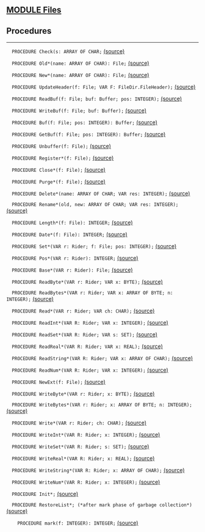
## [MODULE Files](https://github.com/io-core/Files/blob/main/Files.Mod)

## Procedures
---

`  PROCEDURE Check(s: ARRAY OF CHAR;` [(source)](https://github.com/io-core/Files/blob/main/Files.Mod#L65)


`  PROCEDURE Old*(name: ARRAY OF CHAR): File;` [(source)](https://github.com/io-core/Files/blob/main/Files.Mod#L83)


`  PROCEDURE New*(name: ARRAY OF CHAR): File;` [(source)](https://github.com/io-core/Files/blob/main/Files.Mod#L118)


`  PROCEDURE UpdateHeader(f: File; VAR F: FileDir.FileHeader);` [(source)](https://github.com/io-core/Files/blob/main/Files.Mod#L142)


`  PROCEDURE ReadBuf(f: File; buf: Buffer; pos: INTEGER);` [(source)](https://github.com/io-core/Files/blob/main/Files.Mod#L149)


`  PROCEDURE WriteBuf(f: File; buf: Buffer);` [(source)](https://github.com/io-core/Files/blob/main/Files.Mod#L160)


`  PROCEDURE Buf(f: File; pos: INTEGER): Buffer;` [(source)](https://github.com/io-core/Files/blob/main/Files.Mod#L186)


`  PROCEDURE GetBuf(f: File; pos: INTEGER): Buffer;` [(source)](https://github.com/io-core/Files/blob/main/Files.Mod#L194)


`  PROCEDURE Unbuffer(f: File);` [(source)](https://github.com/io-core/Files/blob/main/Files.Mod#L209)


`  PROCEDURE Register*(f: File);` [(source)](https://github.com/io-core/Files/blob/main/Files.Mod#L235)


`  PROCEDURE Close*(f: File);` [(source)](https://github.com/io-core/Files/blob/main/Files.Mod#L245)


`  PROCEDURE Purge*(f: File);` [(source)](https://github.com/io-core/Files/blob/main/Files.Mod#L250)


`  PROCEDURE Delete*(name: ARRAY OF CHAR; VAR res: INTEGER);` [(source)](https://github.com/io-core/Files/blob/main/Files.Mod#L267)


`  PROCEDURE Rename*(old, new: ARRAY OF CHAR; VAR res: INTEGER);` [(source)](https://github.com/io-core/Files/blob/main/Files.Mod#L277)


`  PROCEDURE Length*(f: File): INTEGER;` [(source)](https://github.com/io-core/Files/blob/main/Files.Mod#L295)


`  PROCEDURE Date*(f: File): INTEGER;` [(source)](https://github.com/io-core/Files/blob/main/Files.Mod#L299)


`  PROCEDURE Set*(VAR r: Rider; f: File; pos: INTEGER);` [(source)](https://github.com/io-core/Files/blob/main/Files.Mod#L305)


`  PROCEDURE Pos*(VAR r: Rider): INTEGER;` [(source)](https://github.com/io-core/Files/blob/main/Files.Mod#L319)


`  PROCEDURE Base*(VAR r: Rider): File;` [(source)](https://github.com/io-core/Files/blob/main/Files.Mod#L323)


`  PROCEDURE ReadByte*(VAR r: Rider; VAR x: BYTE);` [(source)](https://github.com/io-core/Files/blob/main/Files.Mod#L327)


`  PROCEDURE ReadBytes*(VAR r: Rider; VAR x: ARRAY OF BYTE; n: INTEGER);` [(source)](https://github.com/io-core/Files/blob/main/Files.Mod#L344)


`  PROCEDURE Read*(VAR r: Rider; VAR ch: CHAR);` [(source)](https://github.com/io-core/Files/blob/main/Files.Mod#L350)


`  PROCEDURE ReadInt*(VAR R: Rider; VAR x: INTEGER);` [(source)](https://github.com/io-core/Files/blob/main/Files.Mod#L367)


`  PROCEDURE ReadSet*(VAR R: Rider; VAR s: SET);` [(source)](https://github.com/io-core/Files/blob/main/Files.Mod#L373)


`  PROCEDURE ReadReal*(VAR R: Rider; VAR x: REAL);` [(source)](https://github.com/io-core/Files/blob/main/Files.Mod#L378)


`  PROCEDURE ReadString*(VAR R: Rider; VAR x: ARRAY OF CHAR);` [(source)](https://github.com/io-core/Files/blob/main/Files.Mod#L383)


`  PROCEDURE ReadNum*(VAR R: Rider; VAR x: INTEGER);` [(source)](https://github.com/io-core/Files/blob/main/Files.Mod#L393)


`  PROCEDURE NewExt(f: File);` [(source)](https://github.com/io-core/Files/blob/main/Files.Mod#L402)


`  PROCEDURE WriteByte*(VAR r: Rider; x: BYTE);` [(source)](https://github.com/io-core/Files/blob/main/Files.Mod#L409)


`  PROCEDURE WriteBytes*(VAR r: Rider; x: ARRAY OF BYTE; n: INTEGER);` [(source)](https://github.com/io-core/Files/blob/main/Files.Mod#L430)


`  PROCEDURE Write*(VAR r: Rider; ch: CHAR);` [(source)](https://github.com/io-core/Files/blob/main/Files.Mod#L436)


`  PROCEDURE WriteInt*(VAR R: Rider; x: INTEGER);` [(source)](https://github.com/io-core/Files/blob/main/Files.Mod#L457)


`  PROCEDURE WriteSet*(VAR R: Rider; s: SET);` [(source)](https://github.com/io-core/Files/blob/main/Files.Mod#L464)


`  PROCEDURE WriteReal*(VAR R: Rider; x: REAL);` [(source)](https://github.com/io-core/Files/blob/main/Files.Mod#L468)


`  PROCEDURE WriteString*(VAR R: Rider; x: ARRAY OF CHAR);` [(source)](https://github.com/io-core/Files/blob/main/Files.Mod#L472)


`  PROCEDURE WriteNum*(VAR R: Rider; x: INTEGER);` [(source)](https://github.com/io-core/Files/blob/main/Files.Mod#L478)


`  PROCEDURE Init*;` [(source)](https://github.com/io-core/Files/blob/main/Files.Mod#L486)


`  PROCEDURE RestoreList*; (*after mark phase of garbage collection*)` [(source)](https://github.com/io-core/Files/blob/main/Files.Mod#L490)


`    PROCEDURE mark(f: INTEGER): INTEGER;` [(source)](https://github.com/io-core/Files/blob/main/Files.Mod#L493)

